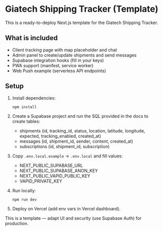 # Giatech Shipping Tracker (Template)

This is a ready-to-deploy Next.js template for the Giatech Shipping Tracker.

## What is included
- Client tracking page with map placeholder and chat
- Admin panel to create/update shipments and send messages
- Supabase integration hooks (fill in your keys)
- PWA support (manifest, service worker)
- Web Push example (serverless API endpoints)

## Setup
1. Install dependencies:
   ```
   npm install
   ```

2. Create a Supabase project and run the SQL provided in the docs to create tables:
   - shipments (id, tracking_id, status, location, latitude, longitude, expected, tracking_enabled, created_at)
   - messages (id, shipment_id, sender, content, created_at)
   - subscriptions (id, shipment_id, subscription)

3. Copy `.env.local.example` -> `.env.local` and fill values:
   - NEXT_PUBLIC_SUPABASE_URL
   - NEXT_PUBLIC_SUPABASE_ANON_KEY
   - NEXT_PUBLIC_VAPID_PUBLIC_KEY
   - VAPID_PRIVATE_KEY

4. Run locally:
   ```
   npm run dev
   ```

5. Deploy on Vercel (add env vars in Vercel dashboard).

This is a template — adapt UI and security (use Supabase Auth) for production.
